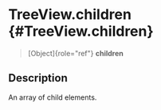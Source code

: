 TreeView.children {#TreeView.children}
=================

> [Object]{role="ref"} **children**

Description
-----------

An array of child elements.
